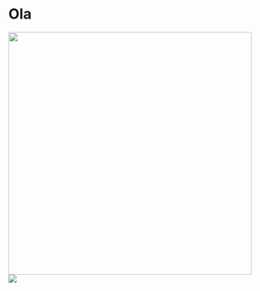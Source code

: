 <h1>Ola</h1>
<div>

<img src="https://gifs.eco.br/wp-content/uploads/2021/09/gifs-de-anime-sad-boy-2.gif" width="480px"/>

</div>

<a href="https://www.instagram.com/vini.barbosa.ribeiro/" alt="Instagram" target="_blank">
  <img src="https://img.shields.io/badge/-Instagram-DF0174?style=for-the-badge&labelColor=DF0174&logo=instagram&logoColor=white&link=https://www.instagram.com/USERNAME">
</a>
